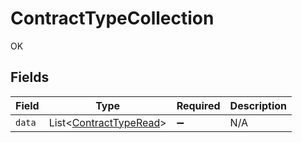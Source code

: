 # ContractTypeCollection

OK


## Fields

| Field                                                             | Type                                                              | Required                                                          | Description                                                       |
| ----------------------------------------------------------------- | ----------------------------------------------------------------- | ----------------------------------------------------------------- | ----------------------------------------------------------------- |
| `data`                                                            | List<[ContractTypeRead](../../models/shared/ContractTypeRead.md)> | :heavy_minus_sign:                                                | N/A                                                               |
